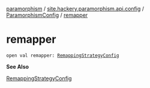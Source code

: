 [paramorphism](../../index.md) / [site.hackery.paramorphism.api.config](../index.md) / [ParamorphismConfig](index.md) / [remapper](./remapper.md)

# remapper

`open val remapper: `[`RemappingStrategyConfig`](../../site.hackery.paramorphism.api.config.strategies.obfuscation/-remapping-strategy-config/index.md)

**See Also**

[RemappingStrategyConfig](../../site.hackery.paramorphism.api.config.strategies.obfuscation/-remapping-strategy-config/index.md)

